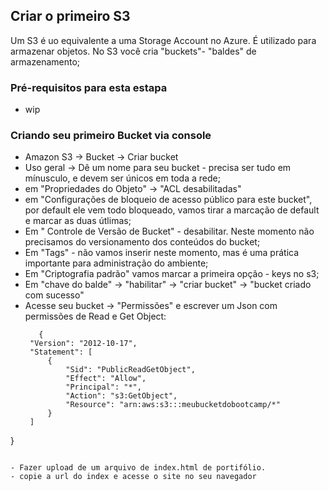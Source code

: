 ## Criar o primeiro S3
 Um S3 é uo equivalente a uma Storage Account no Azure. É utilizado para armazenar objetos. No S3 você cria "buckets"- "baldes" de armazenamento;

### Pré-requisitos para esta estapa
- wip
 ### Criando seu primeiro Bucket via console
 - Amazon S3 -> Bucket -> Criar bucket
 - Uso geral -> Dê um nome para seu bucket - precisa ser tudo em mínusculo, e devem ser únicos em toda a rede;
 - em "Propriedades do Objeto" -> "ACL desabilitadas"
 - em "Configurações de bloqueio de acesso público para este bucket", por default ele vem todo bloqueado, vamos tirar a marcação de default e marcar as duas útlimas;
 - Em " Controle de Versão de Bucket" - desabilitar. Neste momento não precisamos do versionamento dos conteúdos do bucket;
 - Em "Tags" - não vamos inserir neste momento, mas é uma prática importante para administração do ambiente;
 - Em "Criptografia padrão" vamos marcar a primeira opção - keys no s3;
 - Em "chave do balde" -> "habilitar" -> "criar bucket" -> "bucket criado com sucesso"
 - Acesse seu bucket -> "Permissões" e escrever um Json com permissões de Read e Get Object:
   ```
      {
    "Version": "2012-10-17",
    "Statement": [
        {
            "Sid": "PublicReadGetObject",
            "Effect": "Allow",
            "Principal": "*",
            "Action": "s3:GetObject",
            "Resource": "arn:aws:s3:::meubucketdobootcamp/*"
        }
    ]
}
```

- Fazer upload de um arquivo de index.html de portifólio.
- copie a url do index e acesse o site no seu navegador


   
